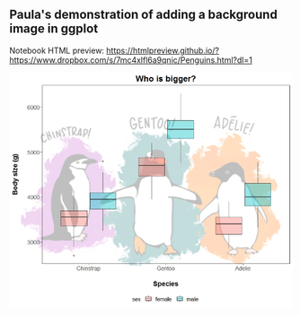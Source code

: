 ## Paula's demonstration of adding a background image in ggplot

Notebook HTML preview: https://htmlpreview.github.io/?https://www.dropbox.com/s/7mc4xlfl6a9qnic/Penguins.html?dl=1

![Who is bigger?](finalImage.jpeg)

